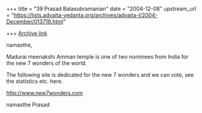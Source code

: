 +++
title = "39 Prasad Balasubramanian"
date = "2004-12-08"
upstream_url = "https://lists.advaita-vedanta.org/archives/advaita-l/2004-December/013718.html"

+++
[Archive link](https://lists.advaita-vedanta.org/archives/advaita-l/2004-December/013718.html)

namasthe,

  Madurai meenakshi Amman temple is one of two nominees from India for the
new 7 wonders of the
world.

The following site is dedicated for the new 7 wonders
and we can vote, see the statistics etc. here.

http://www.new7wonders.com

namasthe
Prasad


